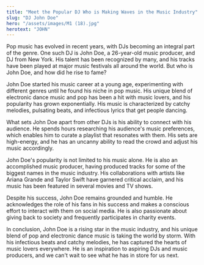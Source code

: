 ```yaml
---
title: "Meet the Popular DJ Who is Making Waves in the Music Industry"
slug: "DJ John Doe"
hero: "/assets/images/M1 (18).jpg"
herotext: "JOHN"
---
```


Pop music has evolved in recent years, with DJs becoming an integral part of the genre. One such DJ is John Doe, a 26-year-old music producer, and DJ from New York. His talent has been recognized by many, and his tracks have been played at major music festivals all around the world. But who is John Doe, and how did he rise to fame?

John Doe started his music career at a young age, experimenting with different genres until he found his niche in pop music. His unique blend of electronic dance music and pop has been a hit with music lovers, and his popularity has grown exponentially. His music is characterized by catchy melodies, pulsating beats, and infectious lyrics that get people dancing.

What sets John Doe apart from other DJs is his ability to connect with his audience. He spends hours researching his audience's music preferences, which enables him to curate a playlist that resonates with them. His sets are high-energy, and he has an uncanny ability to read the crowd and adjust his music accordingly.

John Doe's popularity is not limited to his music alone. He is also an accomplished music producer, having produced tracks for some of the biggest names in the music industry. His collaborations with artists like Ariana Grande and Taylor Swift have garnered critical acclaim, and his music has been featured in several movies and TV shows.

Despite his success, John Doe remains grounded and humble. He acknowledges the role of his fans in his success and makes a conscious effort to interact with them on social media. He is also passionate about giving back to society and frequently participates in charity events.

In conclusion, John Doe is a rising star in the music industry, and his unique blend of pop and electronic dance music is taking the world by storm. With his infectious beats and catchy melodies, he has captured the hearts of music lovers everywhere. He is an inspiration to aspiring DJs and music producers, and we can't wait to see what he has in store for us next.
